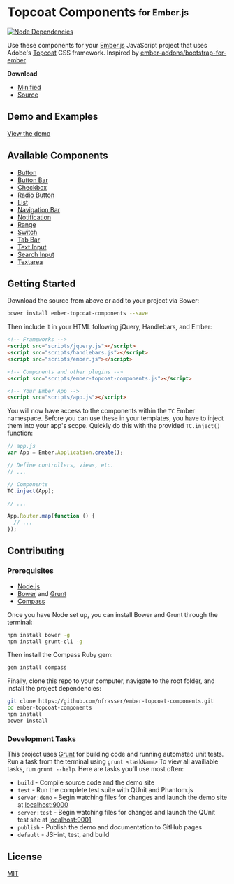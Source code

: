 # Topcoat Components <sub><sup>for Ember.js</sup></sub>
[![Node Dependencies](https://david-dm.org/nfrasser/ember-topcoat-components/dev-status.png)](https://david-dm.org/nfrasser/ember-topcoat-components/#info=devDependencies)

Use these components for your [Ember.js](http://emberjs.com) JavaScript project
that uses Adobe's [Topcoat](http://topcoat.io/) CSS framework. Inspired by
[ember-addons/bootstrap-for-ember](https://github.com/ember-addons/bootstrap-for-ember)

**Download**

* [Minified](https://github.com/nfrasser/ember-topcoat-components/blob/master/dist/scripts/ember-topcoat-components.min.js)
* [Source](https://github.com/nfrasser/ember-topcoat-components/blob/master/dist/scripts/ember-topcoat-components.js)

## Demo and Examples

[View the demo](http://nfrasser.github.io/ember-topcoat-components/)

## Available Components

* [Button](http://nfrasser.github.io/ember-topcoat-components/#/button)
* [Button Bar](http://nfrasser.github.io/ember-topcoat-components/#/button-bar)
* [Checkbox](http://nfrasser.github.io/ember-topcoat-components/#/checkbox)
* [Radio Button](http://nfrasser.github.io/ember-topcoat-components/#/radio-button)
* [List](http://nfrasser.github.io/ember-topcoat-components/#/list)
* [Navigation Bar](http://nfrasser.github.io/ember-topcoat-components/#/navigation)
* [Notification](http://nfrasser.github.io/ember-topcoat-components/#/notification)
* [Range](http://nfrasser.github.io/ember-topcoat-components/#/range)
* [Switch](http://nfrasser.github.io/ember-topcoat-components/#/switch)
* [Tab Bar](http://nfrasser.github.io/ember-topcoat-components/#/tab-bar)
* [Text Input](http://nfrasser.github.io/ember-topcoat-components/#/text-input)
* [Search Input](http://nfrasser.github.io/ember-topcoat-components/#/search-input)
* [Textarea](http://nfrasser.github.io/ember-topcoat-components/#/textarea)

## Getting Started

Download the source from above or add to your project via Bower:

```bash
bower install ember-topcoat-components --save
```

Then include it in your HTML following jQuery, Handlebars, and Ember:

```html
<!-- Frameworks -->
<script src="scripts/jquery.js"></script>
<script src="scripts/handlebars.js"></script>
<script src="scripts/ember.js"></script>

<!-- Components and other plugins -->
<script src="scripts/ember-topcoat-components.js"></script>

<!-- Your Ember App -->
<script src="scripts/app.js"></script>
```

You will now have access to the components within the `TC` Ember namespace.
Before you can use these in your templates, you have to inject them into your
app's scope. Quickly do this with the provided `TC.inject()` function:

```js
// app.js
var App = Ember.Application.create();

// Define controllers, views, etc.
// ...

// Components
TC.inject(App);

// ...

App.Router.map(function () {
  // ...
});
```

## Contributing

### Prerequisites

* [Node.js](http://nodejs.org/)
* [Bower](http://bower.io/) and [Grunt](http://gruntjs.com/)
* [Compass](http://compass-style.org/)

Once you have Node set up, you can install Bower and Grunt through the terminal:

```bash
npm install bower -g
npm install grunt-cli -g
```

Then install the Compass Ruby gem:

```bash
gem install compass
```

Finally, clone this repo to your computer, navigate to the root folder, and
install the project dependencies:

```bash
git clone https://github.com/nfrasser/ember-topcoat-components.git
cd ember-topcoat-components
npm install
bower install
```

### Development Tasks

This project uses [Grunt](http://gruntjs.com/) for building code and running
automated unit tests. Run a task from the terminal using `grunt <taskName>` To
view all availiable tasks, run `grunt --help`. Here are tasks you'll use most
often:

* `build` - Compile source code and the demo site
* `test` - Run the complete test suite with QUnit and Phantom.js
* `server:demo` - Begin watching files for changes and launch the demo site at [localhost:9000](http://localhost:9000/)
* `server:test` - Begin watching files for changes and launch the QUnit test site at [localhost:9001](http://localhost:9001/)
* `publish` - Publish the demo and documentation to GitHub pages
* `default` - JSHint, test, and build

## License

[MIT](https://github.com/nfrasser/ember-topcoat-components/blob/master/LICENSE)


